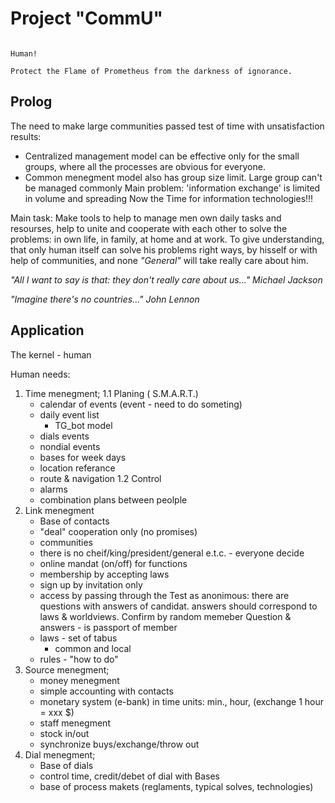 # Project "CommU"
                                                                        Human!
                                                                        Protect the Flame of Prometheus from the darkness of ignorance.

## Prolog
The need to make large communities passed test of time with unsatisfaction results:

- Centralized management model can be effective only for the small groups, where all the processes are obvious for everyone.
- Common menegment model also has group size limit. Large group can't be managed commonly
Main problem: 'information exchange' is limited in volume and spreading
Now the Time for information technologies!!!

Main task: Make tools to help to manage men own daily tasks and resourses, help to unite and cooperate with each other to solve the problems: in own life, in family, at home and at work.
To give understanding, that only human itself can solve his problems right ways, by hisself or with help of communities, and none *"General"* will take really care about him.

*"All I want to say is that: they don't really care about us..."*
*Michael Jackson*

*"Imagine there's no countries..."*
*John Lennon*


## Application

The kernel - human

Human needs:

1. Time menegment;
   1.1 Planing ( S.M.A.R.T.)
    - calendar of events (event - need to do someting)
    - daily event list
      - TG_bot model
     - dials events
     - nondial events
    - bases for week days
    - location referance
    - route & navigation
   1.2 Control
    - alarms
    - combination plans between peolple
2. Link menegment
    - Base of contacts
    - "deal" cooperation only (no promises)
    - communities
     - there is no cheif/king/president/general e.t.c. - everyone decide
     - online mandat (on/off) for functions
     - membership by accepting laws
     - sign up by invitation only
     - access by passing through the Test as anonimous: 
                there are questions with answers of candidat.
                answers should correspond to laws & worldviews.
                Confirm by random memeber
                Question & answers - is passport of member
     - laws - set of tabus
       - common and local
     - rules - "how to do"
3. Source menegment;
    - money menegment
     - simple accounting with contacts
     - monetary system (e-bank) in time units: min., hour, (exchange 1 hour = xxx $)
    - staff menegment
     - stock in/out
     - synchronize buys/exchange/throw out
4. Dial menegment;
    - Base of dials
    - control time, credit/debet of dial with Bases
    - base of process makets (reglaments, typical solves, technologies)
